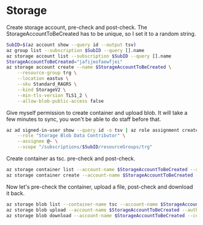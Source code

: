 
# Storage

Create storage account, pre-check and post-check. The StorageAccountToBeCreated has to be unique, so I set it to a random string.
```bash
SubID=$(az account show --query id --output tsv)
az group list --subscription $SubID --query [].name
az storage account list --subscription $SubID --query [].name
StorageAccountToBeCreated="jafijeofaewfjei"
az storage account create --name $StorageAccountToBeCreated \
    --resource-group trg \
    --location eastus \
    --sku Standard_RAGRS \
    --kind StorageV2 \
    --min-tls-version TLS1_2 \
    --allow-blob-public-access false
```
Give myself permission to create container and upload blob. It will take a few minutes to sync, you won't be able to do staff before that.
```bash
az ad signed-in-user show --query id -o tsv | az role assignment create \
    --role "Storage Blob Data Contributor" \
    --assignee @- \
    --scope "/subscriptions/$SubID/resourceGroups/trg"
```
Create container as tsc. pre-check and post-check.
```bash
az storage container list --account-name $StorageAccountToBeCreated --auth-mode login
az storage container create --account-name $StorageAccountToBeCreated --name tsc --auth-mode login
```
Now let's pre-check the container, upload a file, post-check and download it back.
```bash
az storage blob list --container-name tsc --account-name $StorageAccountToBeCreated --auth-mode login
az storage blob upload --account-name $StorageAccountToBeCreated --auth-mode login --container-name tsc --file README.md
az storage blob download --account-name $StorageAccountToBeCreated --container-name tsc --auth-mode login --name README.md --file DownloadedREADME.md
```
